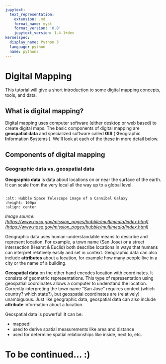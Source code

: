 ```yaml
---
jupytext:
  text_representation:
    extension: .md
    format_name: myst
    format_version: '0.8'
    jupytext_version: 1.4.1+dev
kernelspec:
  display_name: Python 3
  language: python
  name: python3
---
```


# Digital Mapping

This tutorial will give a short introduction to some digital mapping concepts, tools, and data.

## What is digital mapping?

Digital mapping uses computer software (either desktop or web based) to create digital maps. The basic components of digital mapping are **geospatial data** and specialized software called **GIS** ( **G**eographic **I**nformation **S**ystems ). We'll look at each of the these in more detail below.

## Components of digital mapping

### Geographic data vs. geospatial data

**Geographic data** is data about locations on or near the surface of the earth. It can scale from the very local all the way up to a global level.
```{note} Because geographic data only includes data on or near the surface of the earth it does not include data about outer space or other planets!
```
```{image} ./images/no_potw2013a.jpg
:alt: Hubble Space Telescope image of a Cannibal Galaxy
:height: 100px
:align: center
```
<em>Image source: [https://www.nasa.gov/mission_pages/hubble/multimedia/index.html](https://www.nasa.gov/mission_pages/hubble/multimedia/index.html)</em>

Geographic data uses human-understandable means to describe and represent location. For example, a town name (San Jose) or a street intersection (Hearst & Euclid) both describe locations in ways that humans can interpret relatively easily and set in context. Geographic data can also include **attributes** about a location, for example how many people live in a city or the name of a building.

**Geospatial data** on the other hand encodes location with coordinates. It consists of geometric representations. This type of representation using geospatial coordinates allows a computer to understand the location. Correctly interpreting the town name "San Jose" requires context (which country? which state?), but geospatial coordinates are (relatively) unambiguous. Just like geographic data, geospatial data can also include **attribute** information about a location.

Geospatial data is powerful! It can be:
* mapped!
* used to derive spatial measurements like area and distance
* used for determine spatial relationships like inside, next to, etc.

# To be continued... :)
